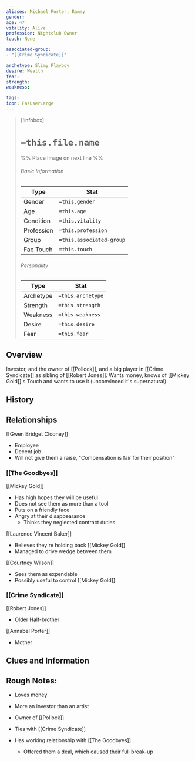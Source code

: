 ```yaml
---
aliases: Michael Porter, Rammy
gender: 
age: 47
vitality: Alive
profession: Nightclub Owner
touch: None

associated-group: 
- "[[Crime Syndicate]]"

archetype: Slimy Playboy
desire: Wealth
fear:
strength:
weakness:

tags:
icon: FasUserLarge
---
```


> [!infobox]
> # `=this.file.name`
> %% Place Image on next line %%
> ###### Basic Information
> Type |  Stat |
> ---|---|
> Gender | `=this.gender` |
> Age | `=this.age` |
> Condition | `=this.vitality` |
> Profession | `=this.profession` |
> Group | `=this.associated-group` |
> Fae Touch | `=this.touch` |
> ###### Personality
> Type |  Stat |
> ---|---|
> Archetype | `=this.archetype` |
> Strength | `=this.strength` |
> Weakness | `=this.weakness` |
> Desire | `=this.desire` |
> Fear | `=this.fear` |
## Overview
Investor, and the owner of [[Pollock]], and a big player in [[Crime Syndicate]] as sibling of [[Robert Jones]]. Wants money, knows of [[Mickey Gold]]'s Touch and wants to use it (unconvinced it's supernatural). 

## History

## Relationships
[[Gwen Bridget Clooney]]
- Employee
- Decent job
- Will not give them a raise, "Compensation is fair for their position"

### [[The Goodbyes]]
[[Mickey Gold]]
- Has high hopes they will be useful
- Does not see them as more than a tool
- Puts on a friendly face
- Angry at their disappearance 
	- Thinks they neglected contract duties

[[Laurence Vincent Baker]]
- Believes they're holding back [[Mickey Gold]]
- Managed to drive wedge between them

[[Courtney Wilson]]
- Sees them as expendable
- Possibly useful to control [[Mickey Gold]]

### [[Crime Syndicate]]
[[Robert Jones]]
- Older Half-brother

[[Annabel Porter]]
- Mother

## Clues and Information


## Rough Notes:
- Loves money
- More an investor than an artist

- Owner of [[Pollock]]
- Ties with [[Crime Syndicate]]
- Has working relationship with [[The Goodbyes]]
	- Offered them a deal, which caused their full break-up
